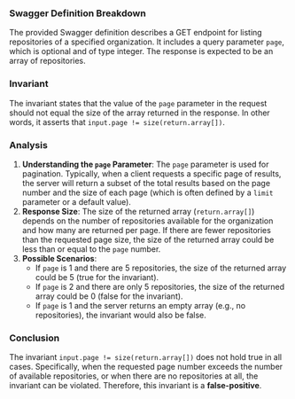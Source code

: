 ### Swagger Definition Breakdown
The provided Swagger definition describes a GET endpoint for listing repositories of a specified organization. It includes a query parameter `page`, which is optional and of type integer. The response is expected to be an array of repositories.

### Invariant
The invariant states that the value of the `page` parameter in the request should not equal the size of the array returned in the response. In other words, it asserts that `input.page != size(return.array[])`.

### Analysis
1. **Understanding the `page` Parameter**: The `page` parameter is used for pagination. Typically, when a client requests a specific page of results, the server will return a subset of the total results based on the page number and the size of each page (which is often defined by a `limit` parameter or a default value).
2. **Response Size**: The size of the returned array (`return.array[]`) depends on the number of repositories available for the organization and how many are returned per page. If there are fewer repositories than the requested page size, the size of the returned array could be less than or equal to the `page` number.
3. **Possible Scenarios**: 
   - If `page` is 1 and there are 5 repositories, the size of the returned array could be 5 (true for the invariant).
   - If `page` is 2 and there are only 5 repositories, the size of the returned array could be 0 (false for the invariant).
   - If `page` is 1 and the server returns an empty array (e.g., no repositories), the invariant would also be false.

### Conclusion
The invariant `input.page != size(return.array[])` does not hold true in all cases. Specifically, when the requested page number exceeds the number of available repositories, or when there are no repositories at all, the invariant can be violated. Therefore, this invariant is a **false-positive**.
